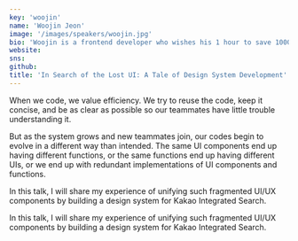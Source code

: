 ```yaml
---
key: 'woojin'
name: 'Woojin Jeon'
image: '/images/speakers/woojin.jpg'
bio: 'Woojin is a frontend developer who wishes his 1 hour to save 10000 hours of others. He works at Kakao Enterprise on front-end development for an integrated search engine. He strives for brevity and concision in his code.'
website:
sns:
github:
title: 'In Search of the Lost UI: A Tale of Design System Development'
---
```


When we code, we value efficiency. We try to reuse the code, keep it concise, and be as clear as possible so our teammates have little trouble understanding it.

But as the system grows and new teammates join, our codes begin to evolve in a different way than intended. The same UI components end up having different functions, or the same functions end up having different UIs, or we end up with redundant implementations of UI components and functions.

In this talk, I will share my experience of unifying such fragmented UI/UX components by building a design system for Kakao Integrated Search.


In this talk, I will share my experience of unifying such fragmented UI/UX components by building a design system for Kakao Integrated Search.
